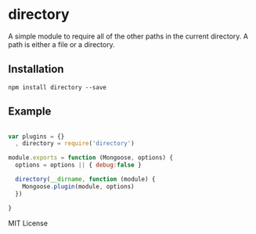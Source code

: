 directory
=========
A simple module to require all of the other paths in the current directory. A 
path is either a file or a directory.

Installation
------------

    npm install directory --save


Example
-------


```javascript

var plugins = {}
  , directory = require('directory')

module.exports = function (Mongoose, options) {
  options = options || { debug:false }

  directory(__dirname, function (module) {
    Mongoose.plugin(module, options)
  })

}

````

MIT License

